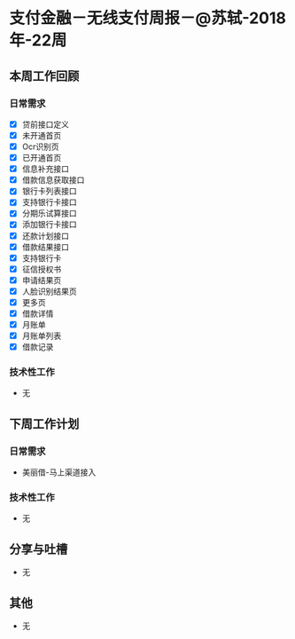 # 支付金融－无线支付周报－@苏轼-2018年-22周

## 本周工作回顾

### 日常需求

- [x] 贷前接口定义
- [x] 未开通首页
- [x] Ocr识别页
- [x] 已开通首页
- [x] 信息补充接口
- [x] 借款信息获取接口
- [x] 银行卡列表接口
- [x] 支持银行卡接口
- [x] 分期乐试算接口
- [x] 添加银行卡接口
- [x] 还款计划接口
- [x] 借款结果接口
- [x] 支持银行卡
- [x] 征信授权书
- [x] 申请结果页
- [x] 人脸识别结果页
- [x] 更多页
- [x] 借款详情
- [x] 月账单
- [x] 月账单列表
- [x] 借款记录
 
### 技术性工作

- 无

## 下周工作计划

### 日常需求

- 美丽借-马上渠道接入

### 技术性工作

- 无

## 分享与吐槽

- 无


## 其他

- 无


